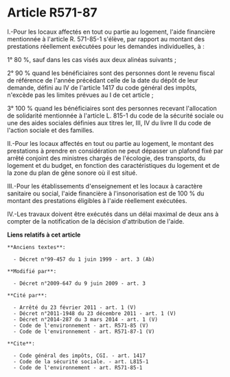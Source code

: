 # Article R571-87

I.-Pour les locaux affectés en tout ou partie au logement, l'aide financière mentionnée à l'article R. 571-85-1 s'élève, par
rapport au montant des prestations réellement exécutées pour les demandes individuelles, à : 

1° 80 %, sauf dans les cas visés aux deux alinéas suivants ; 

2° 90 % quand les bénéficiaires sont des personnes dont le revenu fiscal de référence de l'année précédant celle de la date
du dépôt de leur demande, défini au IV de l'article 1417 du code général des impôts, n'excède pas les limites prévues au I de
cet article ; 

3° 100 % quand les bénéficiaires sont des personnes recevant l'allocation de solidarité mentionnée à l'article L. 815-1 du
code de la sécurité sociale ou une des aides sociales définies aux titres Ier, III, IV du livre II du code de l'action
sociale et des familles. 

II.-Pour les locaux affectés en tout ou partie au logement, le montant des prestations à prendre en considération ne peut
dépasser un plafond fixé par arrêté conjoint des ministres chargés de l'écologie, des transports, du logement et du budget,
en fonction des caractéristiques du logement et de la zone du plan de gêne sonore où il est situé. 

III.-Pour les établissements d'enseignement et les locaux à caractère sanitaire ou social, l'aide financière à
l'insonorisation est de 100 % du montant des prestations éligibles à l'aide réellement exécutées. 

IV.-Les travaux doivent être exécutés dans un délai maximal de deux ans à compter de la notification de la décision
d'attribution de l'aide.

**Liens relatifs à cet article**

	**Anciens textes**:

	  - Décret n°99-457 du 1 juin 1999 - art. 3 (Ab)

	**Modifié par**:

	  - Décret n°2009-647 du 9 juin 2009 - art. 3

	**Cité par**:

	  - Arrêté du 23 février 2011 - art. 1 (V)
	  - Décret n°2011-1948 du 23 décembre 2011 - art. 1 (V)
	  - Décret n°2014-287 du 3 mars 2014 - art. 1 (V)
	  - Code de l'environnement - art. R571-85 (V)
	  - Code de l'environnement - art. R571-87-1 (V)

	**Cite**:

	  - Code général des impôts, CGI. - art. 1417
	  - Code de la sécurité sociale. - art. L815-1
	  - Code de l'environnement - art. R571-85-1

